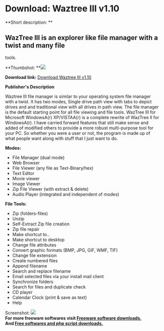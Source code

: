 # Download: Waztree III v1.10

**Short description: **

## WazTree III is an explorer like file manager with a twist and many file
tools.

  
**Thumbshot: **![](http://www.freewarefiles.com/screenshot/waztree3_md.jpg)   
  
**Download link:** [Download Waztree III v1.10](http://freesoftwares.boysofts.com/Waztree-III_program_40299.html)  
  

**Publisher's Description**  
  

Waztree III file manager is similar to your operating system file manager with
a twist. It has two modes, Single drive path view with tabs to depict drives
and and traditional view with all drives in path view. The file manager is the
default starting point for all file viewing and file tools. WazTree III for
Microsoft WindowsA(r) XP/VISTAA(r) is a complete rewrite of WazTree II for
WindowsA(r). I have carried forward features that still make sense and added
of modified others to provide a more robust multi-purpose tool for your PC. So
whether you were a user or not, the program is made up of what people want
along with stuff that I just want to do.

**Modes:**

  * File Manager (dual mode) 
  * Web Browser 
  * File Viewer (any file as Text-Binary/hex) 
  * Text Editor 
  * Movie viewer 
  * Image Viewer 
  * Zip File Viewer (with extract & delete) 
  * Audio Player (integrated and independent of modes) 

**File Tools:**

  * Zip (folders-files) 
  * Unzip 
  * Self-Extract Zip file creation 
  * Zip file repair 
  * Make shortcut to.. 
  * Make shortcut to desktop 
  * Change file attributes 
  * Convert graphic formats (BMP, JPG, GIF, WMF, TIF) 
  * Change file extension 
  * Create numbered files 
  * Append filename 
  * Search and replace filename 
  * Email selected files via your install mail client 
  * Synchronize folders 
  * Search for files and duplicate check 
  * CD player 
  * Calendar Clock (print & save as text) 
  * Help 

  
  
Screenshot: ![](http://www.freewarefiles.com/screenshot/waztree3.jpg)  
**For more freeware softwares visit [Freeware software downloads.](http://freesoftwares.boysofts.com/)**   
**And [Free softwares and php script downloads.](http://www.boysofts.com/)**

